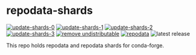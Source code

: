 # repodata-shards
[![update-shards-0](https://github.com/conda-forge/repodata-shards/actions/workflows/update-shards-0.yml/badge.svg)](https://github.com/conda-forge/repodata-shards/actions/workflows/update-shards-0.yml)
[![update-shards-1](https://github.com/conda-forge/repodata-shards/actions/workflows/update-shards-1.yml/badge.svg)](https://github.com/conda-forge/repodata-shards/actions/workflows/update-shards-1.yml)
[![update-shards-2](https://github.com/conda-forge/repodata-shards/actions/workflows/update-shards-2.yml/badge.svg)](https://github.com/conda-forge/repodata-shards/actions/workflows/update-shards-2.yml)
[![update-shards-3](https://github.com/conda-forge/repodata-shards/actions/workflows/update-shards-3.yml/badge.svg)](https://github.com/conda-forge/repodata-shards/actions/workflows/update-shards-3.yml)
[![remove undistributable](https://github.com/conda-forge/repodata-shards/actions/workflows/remove_undistributable.yml/badge.svg)](https://github.com/conda-forge/repodata-shards/actions/workflows/remove_undistributable.yml)
[![repodata](https://github.com/conda-forge/repodata-shards/actions/workflows/repodata.yml/badge.svg)](https://github.com/conda-forge/repodata-shards/actions/workflows/repodata.yml)
![latest release](https://img.shields.io/github/v/release/conda-forge/repodata-shards)

This repo holds repodata and repodata shards for conda-forge.
